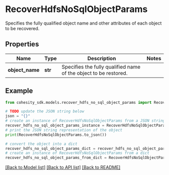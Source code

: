 # RecoverHdfsNoSqlObjectParams

Specifies the fully qualified object name and other attributes of each object to be recovered.

## Properties

Name | Type | Description | Notes
------------ | ------------- | ------------- | -------------
**object_name** | **str** | Specifies the fully qualified name of the object to be restored. | 

## Example

```python
from cohesity_sdk.models.recover_hdfs_no_sql_object_params import RecoverHdfsNoSqlObjectParams

# TODO update the JSON string below
json = "{}"
# create an instance of RecoverHdfsNoSqlObjectParams from a JSON string
recover_hdfs_no_sql_object_params_instance = RecoverHdfsNoSqlObjectParams.from_json(json)
# print the JSON string representation of the object
print(RecoverHdfsNoSqlObjectParams.to_json())

# convert the object into a dict
recover_hdfs_no_sql_object_params_dict = recover_hdfs_no_sql_object_params_instance.to_dict()
# create an instance of RecoverHdfsNoSqlObjectParams from a dict
recover_hdfs_no_sql_object_params_from_dict = RecoverHdfsNoSqlObjectParams.from_dict(recover_hdfs_no_sql_object_params_dict)
```
[[Back to Model list]](../README.md#documentation-for-models) [[Back to API list]](../README.md#documentation-for-api-endpoints) [[Back to README]](../README.md)


